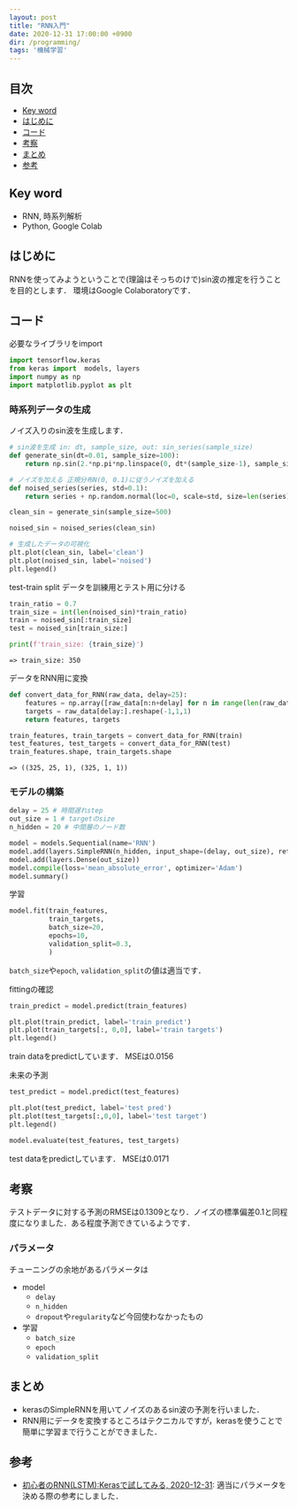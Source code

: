```yaml
---
layout: post
title: "RNN入門"
date: 2020-12-31 17:00:00 +0900
dir: /programming/
tags: '機械学習'
---
```


## 目次
- [Key word](#key-word)
- [はじめに](#はじめに)
- [コード](#コード)
- [考察](#考察)
- [まとめ](#まとめ)
- [参考](#参考)

## Key word
- RNN, 時系列解析
- Python, Google Colab

## はじめに
RNNを使ってみようということで(理論はそっちのけで)sin波の推定を行うことを目的とします．
環境はGoogle Colaboratoryです．

## コード
必要なライブラリをimport

```python
import tensorflow.keras
from keras import  models, layers
import numpy as np
import matplotlib.pyplot as plt
```

### 時系列データの生成
ノイズ入りのsin波を生成します．
```python
# sin波を生成 in: dt, sample_size, out: sin_series(sample_size)
def generate_sin(dt=0.01, sample_size=100):
    return np.sin(2.*np.pi*np.linspace(0, dt*(sample_size-1), sample_size))

# ノイズを加える 正規分布N(0, 0.1)に従うノイズを加える
def noised_series(series, std=0.1):
    return series + np.random.normal(loc=0, scale=std, size=len(series))

clean_sin = generate_sin(sample_size=500)

noised_sin = noised_series(clean_sin)

# 生成したデータの可視化
plt.plot(clean_sin, label='clean')
plt.plot(noised_sin, label='noised')
plt.legend()
```

test-train split
データを訓練用とテスト用に分ける
```python
train_ratio = 0.7
train_size = int(len(noised_sin)*train_ratio)
train = noised_sin[:train_size]
test = noised_sin[train_size:]

print(f'train_size: {train_size}')
```
`=> train_size: 350`


データをRNN用に変換
```python
def convert_data_for_RNN(raw_data, delay=25):
    features = np.array([raw_data[n:n+delay] for n in range(len(raw_data)-delay)]).reshape(-1, 25,1)
    targets = raw_data[delay:].reshape(-1,1,1)
    return features, targets

train_features, train_targets = convert_data_for_RNN(train)
test_features, test_targets = convert_data_for_RNN(test)
train_features.shape, train_targets.shape
```
`=> ((325, 25, 1), (325, 1, 1))`


### モデルの構築
```python
delay = 25 # 時間遅れstep
out_size = 1 # targetのsize
n_hidden = 20 # 中間層のノード数

model = models.Sequential(name='RNN')
model.add(layers.SimpleRNN(n_hidden, input_shape=(delay, out_size), return_sequences=False))
model.add(layers.Dense(out_size))
model.compile(loss='mean_absolute_error', optimizer='Adam')
model.summary()
```
<!--
Model: "RNN"
_________________________________________________________________
Layer (type)                 Output Shape              Param #
=================================================================
simple_rnn_10 (SimpleRNN)    (None, 20)                440
_________________________________________________________________
dense_10 (Dense)             (None, 1)                 21
=================================================================
Total params: 461
Trainable params: 461
Non-trainable params: 0
_________________________________________________________________ -->

学習
```python
model.fit(train_features,
          train_targets,
          batch_size=20,
          epochs=10,
          validation_split=0.3,
          )
```
`batch_size`や`epoch`, `validation_split`の値は適当です．

fittingの確認
```python
train_predict = model.predict(train_features)

plt.plot(train_predict, label='train predict')
plt.plot(train_targets[:, 0,0], label='train targets')
plt.legend()
```
train dataをpredictしています．
MSEは0.0156

未来の予測
```python
test_predict = model.predict(test_features)

plt.plot(test_predict, label='test pred')
plt.plot(test_targets[:,0,0], label='test target')
plt.legend()

model.evaluate(test_features, test_targets)
```
test dataをpredictしています．
MSEは0.0171

## 考察
テストデータに対する予測のRMSEは0.1309となり．ノイズの標準偏差0.1と同程度になりました．ある程度予測できているようです．

### パラメータ
チューニングの余地があるパラメータは
- model
  - `delay`
  - `n_hidden`
  - `dropout`や`regularity`など今回使わなかったもの
- 学習
  - `batch_size`
  - `epoch`
  - `validation_split`

## まとめ
- kerasのSimpleRNNを用いてノイズのあるsin波の予測を行いました．
- RNN用にデータを変換するところはテクニカルですが，kerasを使うことで簡単に学習まで行うことができました．


## 参考
- [初心者のRNN(LSTM):Kerasで試してみる, 2020-12-31](https://qiita.com/sasayabaku/items/b7872a3b8acc7d6261bf): 適当にパラメータを決める際の参考にしました．
